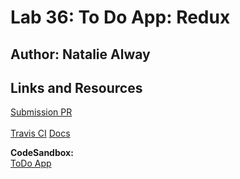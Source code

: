 # Lab 36: To Do App: Redux

## Author: Natalie Alway

## Links and Resources
[Submission PR](https://github.com/nataliealway-401-advanced-javascript/lab-37-dynamic-forms/pull/1) <br>
<br>
[Travis CI]()
[Docs]()

**CodeSandbox:** <br>
[ToDo App]() <br>
